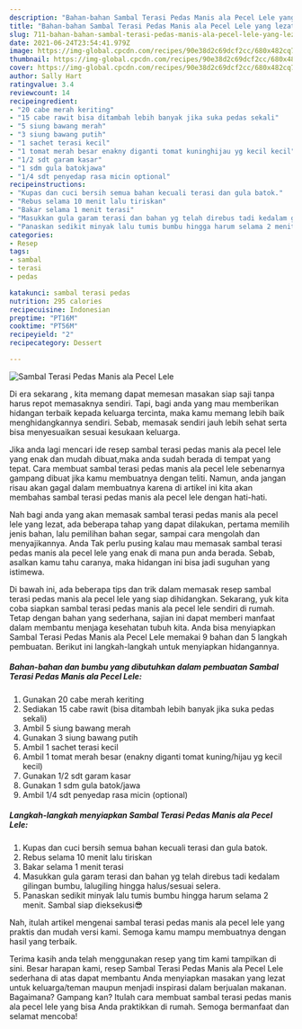 ```yaml
---
description: "Bahan-bahan Sambal Terasi Pedas Manis ala Pecel Lele yang lezat dan Mudah Dibuat"
title: "Bahan-bahan Sambal Terasi Pedas Manis ala Pecel Lele yang lezat dan Mudah Dibuat"
slug: 711-bahan-bahan-sambal-terasi-pedas-manis-ala-pecel-lele-yang-lezat-dan-mudah-dibuat
date: 2021-06-24T23:54:41.979Z
image: https://img-global.cpcdn.com/recipes/90e38d2c69dcf2cc/680x482cq70/sambal-terasi-pedas-manis-ala-pecel-lele-foto-resep-utama.jpg
thumbnail: https://img-global.cpcdn.com/recipes/90e38d2c69dcf2cc/680x482cq70/sambal-terasi-pedas-manis-ala-pecel-lele-foto-resep-utama.jpg
cover: https://img-global.cpcdn.com/recipes/90e38d2c69dcf2cc/680x482cq70/sambal-terasi-pedas-manis-ala-pecel-lele-foto-resep-utama.jpg
author: Sally Hart
ratingvalue: 3.4
reviewcount: 14
recipeingredient:
- "20 cabe merah keriting"
- "15 cabe rawit bisa ditambah lebih banyak jika suka pedas sekali"
- "5 siung bawang merah"
- "3 siung bawang putih"
- "1 sachet terasi kecil"
- "1 tomat merah besar enakny diganti tomat kuninghijau yg kecil kecil"
- "1/2 sdt garam kasar"
- "1 sdm gula batokjawa"
- "1/4 sdt penyedap rasa micin optional"
recipeinstructions:
- "Kupas dan cuci bersih semua bahan kecuali terasi dan gula batok."
- "Rebus selama 10 menit lalu tiriskan"
- "Bakar selama 1 menit terasi"
- "Masukkan gula garam terasi dan bahan yg telah direbus tadi kedalam gilingan bumbu, lalugiling hingga halus/sesuai selera."
- "Panaskan sedikit minyak lalu tumis bumbu hingga harum selama 2 menit. Sambal siap dieksekusi😎"
categories:
- Resep
tags:
- sambal
- terasi
- pedas

katakunci: sambal terasi pedas 
nutrition: 295 calories
recipecuisine: Indonesian
preptime: "PT16M"
cooktime: "PT56M"
recipeyield: "2"
recipecategory: Dessert

---
```



![Sambal Terasi Pedas Manis ala Pecel Lele](https://img-global.cpcdn.com/recipes/90e38d2c69dcf2cc/680x482cq70/sambal-terasi-pedas-manis-ala-pecel-lele-foto-resep-utama.jpg)

Di era  sekarang , kita memang dapat memesan masakan siap saji tanpa harus repot memasaknya sendiri. Tapi, bagi anda yang mau memberikan hidangan terbaik kepada keluarga tercinta, maka kamu memang lebih baik menghidangkannya sendiri. Sebab, memasak sendiri jauh lebih sehat serta bisa menyesuaikan sesuai kesukaan keluarga.

Jika anda lagi mencari ide resep sambal terasi pedas manis ala pecel lele yang enak dan mudah dibuat,maka anda sudah berada di tempat yang tepat. Cara membuat sambal terasi pedas manis ala pecel lele  sebenarnya gampang dibuat jika kamu membuatnya dengan teliti. Namun, anda jangan risau akan gagal dalam membuatnya 
karena di artikel ini kita akan membahas sambal terasi pedas manis ala pecel lele dengan hati-hati.  



Nah bagi anda yang akan memasak sambal terasi pedas manis ala pecel lele yang lezat, ada beberapa tahap yang dapat dilakukan, pertama memilih jenis bahan, lalu pemilihan bahan segar, sampai cara mengolah dan menyajikannya. Anda Tak perlu pusing kalau mau memasak sambal terasi pedas manis ala pecel lele yang enak di mana pun anda berada. Sebab, asalkan kamu  tahu caranya, maka hidangan ini bisa jadi suguhan yang istimewa.

Di bawah ini, ada beberapa tips dan trik dalam memasak resep sambal terasi pedas manis ala pecel lele yang siap dihidangkan. Sekarang, yuk kita coba siapkan sambal terasi pedas manis ala pecel lele sendiri di rumah. Tetap dengan bahan yang sederhana, sajian ini dapat memberi manfaat dalam membantu menjaga kesehatan tubuh kita. Anda bisa menyiapkan Sambal Terasi Pedas Manis ala Pecel Lele memakai 9 bahan dan 5 langkah pembuatan. Berikut ini langkah-langkah untuk menyiapkan hidangannya.

<!--inarticleads1-->

##### Bahan-bahan dan bumbu yang dibutuhkan dalam pembuatan Sambal Terasi Pedas Manis ala Pecel Lele:

1. Gunakan 20 cabe merah keriting
1. Sediakan 15 cabe rawit (bisa ditambah lebih banyak jika suka pedas sekali)
1. Ambil 5 siung bawang merah
1. Gunakan 3 siung bawang putih
1. Ambil 1 sachet terasi kecil
1. Ambil 1 tomat merah besar (enakny diganti tomat kuning/hijau yg kecil kecil)
1. Gunakan 1/2 sdt garam kasar
1. Gunakan 1 sdm gula batok/jawa
1. Ambil 1/4 sdt penyedap rasa micin (optional)




<!--inarticleads2-->

##### Langkah-langkah menyiapkan Sambal Terasi Pedas Manis ala Pecel Lele:

1. Kupas dan cuci bersih semua bahan kecuali terasi dan gula batok.
1. Rebus selama 10 menit lalu tiriskan
1. Bakar selama 1 menit terasi
1. Masukkan gula garam terasi dan bahan yg telah direbus tadi kedalam gilingan bumbu, lalugiling hingga halus/sesuai selera.
1. Panaskan sedikit minyak lalu tumis bumbu hingga harum selama 2 menit. Sambal siap dieksekusi😎




Nah, itulah artikel mengenai  sambal terasi pedas manis ala pecel lele  yang praktis dan mudah versi kami. Semoga kamu mampu membuatnya dengan hasil yang terbaik. 

Terima kasih anda telah menggunakan resep yang tim kami tampilkan di sini. Besar harapan kami, resep  Sambal Terasi Pedas Manis ala Pecel Lele sederhana di atas dapat membantu Anda menyiapkan masakan yang lezat untuk keluarga/teman maupun menjadi inspirasi dalam berjualan makanan. Bagaimana? Gampang kan? Itulah cara membuat sambal terasi pedas manis ala pecel lele yang bisa Anda praktikkan di rumah. Semoga bermanfaat dan selamat mencoba!


